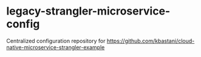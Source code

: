 # legacy-strangler-microservice-config

Centralized configuration repository for https://github.com/kbastani/cloud-native-microservice-strangler-example

